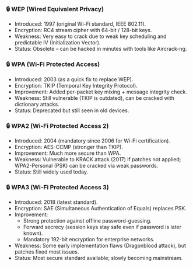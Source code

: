 ### 🔒 WEP (Wired Equivalent Privacy)

- Introduced: 1997 (original Wi-Fi standard, IEEE 802.11).
- Encryption: RC4 stream cipher with 64-bit / 128-bit keys.
- Weakness: Very easy to crack due to weak key scheduling and predictable IV (Initialization Vector).
- Status: Obsolete – can be hacked in minutes with tools like Aircrack-ng.

### 🔒 WPA (Wi-Fi Protected Access)

- Introduced: 2003 (as a quick fix to replace WEP).
- Encryption: TKIP (Temporal Key Integrity Protocol).
- Improvement: Added per-packet key mixing + message integrity check.
- Weakness: Still vulnerable (TKIP is outdated), can be cracked with dictionary attacks.
- Status: Deprecated but still seen in old devices.

### 🔒 WPA2 (Wi-Fi Protected Access 2)

- Introduced: 2004 (mandatory since 2006 for Wi-Fi certification).
- Encryption: AES-CCMP (stronger than TKIP).
- Improvement: Much more secure than WPA.
- Weakness: Vulnerable to KRACK attack (2017) if patches not applied; WPA2-Personal (PSK) can be cracked via weak passwords.
- Status: Still widely used today.

### 🔒 WPA3 (Wi-Fi Protected Access 3)

- Introduced: 2018 (latest standard).
- Encryption: SAE (Simultaneous Authentication of Equals) replaces PSK.
- Improvement:
	- Strong protection against offline password-guessing.
	- Forward secrecy (session keys stay safe even if password is later known).
	- Mandatory 192-bit encryption for enterprise networks.
- Weakness: Some early implementation flaws (Dragonblood attack), but patches fixed most issues.
- Status: Most secure standard available; slowly becoming mainstream.